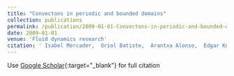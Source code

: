 ```yaml
---
title: "Convectons in periodic and bounded domains"
collection: publications
permalink: /publication/2009-01-01-Convectons-in-periodic-and-bounded-domains
date: 2009-01-01
venue: 'Fluid dynamics research'
citation: ' Isabel Mercader,  Oriol Batiste,  Arantxa Alonso,  Edgar Knobloch (2009) &quot;Convectons in periodic and bounded domains.&quot; <i>Fluid dynamics research</i>. 42, 025505.'
---
```

Use [Google Scholar](https://scholar.google.com/scholar?q=Convectons+in+periodic+and+bounded+domains){:target="_blank"} for full citation